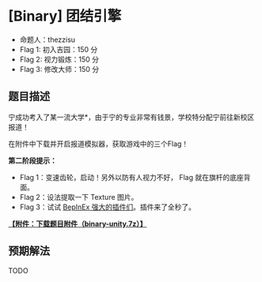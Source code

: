 # [Binary] 团结引擎

- 命题人：thezzisu
- Flag 1: 初入吉园：150 分
- Flag 2: 视力锻炼：150 分
- Flag 3: 修改大师：150 分

## 题目描述

<p>宁成功考入了某一流大学*，由于宁的专业非常有钱景，学校特分配宁前往新校区报道！</p>
<p>在附件中下载并开启报道模拟器，获取游戏中的三个Flag！</p>
<div class="well">
<p><strong>第二阶段提示：</strong></p>
<ul>
<li>Flag 1：变速齿轮，启动！另外以防有人视力不好， Flag 就在旗杆的底座背面。</li>
<li>Flag 2：设法提取一下 Texture 图片。</li>
<li>Flag 3：试试 <a target="_blank" rel="noopener noreferrer" href="https://docs.bepinex.dev/articles/dev_guide/dev_tools.html">BepInEx 强大的插件们</a>。插件来了全秒了。</li>
</ul>
</div>

**[【附件：下载题目附件（binary-unity.7z）】](attachment/binary-unity.7z)**

## 预期解法

TODO